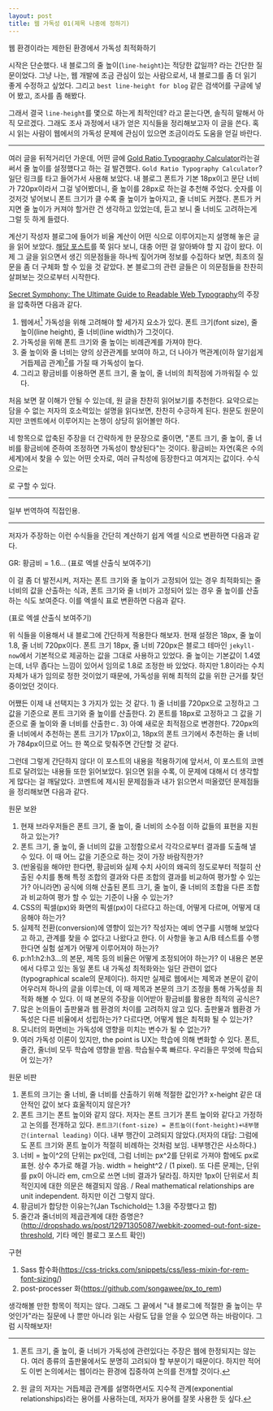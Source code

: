 ```yaml
---
layout: post
title: 웹 가독성 01(제목 나중에 정하기)
---
```


웹 환경이라는 제한된 환경에서 가독성 최적화하기

시작은 단순했다. 내 블로그의 줄 높이(`line-height`)는 적당한 값일까? 라는 간단한 질문이었다. 그냥 나는, 웹 개발에 조금 관심이 있는 사람으로서, 내 블로그를 좀 더 읽기 좋게 수정하고 싶었다. 그리고 `best line-height for blog` 같은 검색어를 구글에 넣어 봤고, 조사를 좀 해봤다.

그래서 결국 `line-height`를 몇으로 하는게 최적인데? 라고 묻는다면, 솔직히 말해서 아직 모르겠다. 그래도 조사 과정에서 내가 얻은 지식들을 정리해보고자 이 글을 쓴다. 혹시 읽는 사람이 웹에서의 가독성 문제에 관심이 있으면 조금이라도 도움을 얻길 바란다.

---

여러 글을 뒤적거리던 가운데, 어떤 글에 [Gold Ratio Typography Calculator](https://pearsonified.com/typography/)라는걸 써서 줄 높이를 설정했다고 하는 걸 발견했다. `Gold Ratio Typography Calculator`? 일단 링크를 타고 들어가서 사용해 보았다. 내 블로그 폰트가 기본 18px이고 문단 너비가 720px이라서 그걸 넣어봤더니, 줄 높이를 28px로 하는걸 추천해 주었다. 숫자를 이것저것 넣어보니 폰트 크기가 클 수록 줄 높이가 높아지고, 줄 너비도 커졌다. 폰트가 커지면 줄 높이가 커져야 할거란 건 생각하고 있었는데, 듣고 보니 줄 너비도 고려하는게 그럴 듯 하게 들렸다.

계산기 작성자 블로그에 들어가 비율 계산이 어떤 식으로 이루어지는지 설명해 놓은 글을 읽어 보았다. [해당 포스트](https://pearsonified.com/2011/12/golden-ratio-typography.php)를 쭉 읽다 보니, 대충 어떤 걸 알아봐야 할 지 감이 왔다. 이제 그 글을 읽으면서 생긴 의문점들을 하나씩 짚어가며 정보를 수집하다 보면, 최초의 질문을 좀 더 구체화 할 수 있을 것 같았다. 본 블로그의 관련 글들은 이 의문점들을 찬찬히 살펴보는 것으로부터 시작한다.

[Secret Symphony: The Ultimate Guide to Readable Web Typography](https://pearsonified.com/2011/12/golden-ratio-typography.php)의 주장을 압축하면 다음과 같다.

1.  웹에서[^1] 가독성을 위해 고려해야 할 세가지 요소가 있다. 폰트 크기(font size), 줄 높이(line height), 줄 너비(line width)가 그것이다.
2.  가독성을 위해 폰트 크기와 줄 높이는 비례관계를 가져야 한다.
3.  줄 높이와 줄 너비는 양의 상관관계를 보여야 하고, 더 나아가 멱관계(이하 알기쉽게 거듭제곱 관계)[^2]를 가질 때 가독성이 높다.
4.  그리고 황금비를 이용하면 폰트 크기, 줄 높이, 줄 너비의 최적점에 가까워질 수 있다.

처음 보면 잘 이해가 안될 수 있는데, 원 글을 찬찬히 읽어보기를 추천한다. 요약으로는 담을 수 없는 저자의 호소력있는 설명을 읽다보면, 찬찬히 수긍하게 된다. 원문도 원문이지만 코멘트에서 이루어지는 논쟁이 상당히 읽어볼만 하다.

네 항목으로 압축된 주장을 더 간략하게 한 문장으로 줄이면, "폰트 크기, 줄 높이, 줄 너비를 황금비에 준하여 조정하면 가독성이 향상된다"는 것이다. 황금비는 자연(혹은 수의 세계)에서 찾을 수 있는 어떤 숫자로, 여러 규칙성에 등장한다고 여겨지는 값이다. 수식으로는

<!-- $$ 5 + 5 $$

$$
\begin{align*}
  & \phi(x,y) = \phi \left(\sum_{i=1}^n x_ie_i, \sum_{j=1}^n y_je_j \right)
  = \sum_{i=1}^n \sum_{j=1}^n x_i y_j \phi(e_i, e_j) = \\
  & (x_1, \ldots, x_n) \left( \begin{array}{ccc}
      \phi(e_1, e_1) & \cdots & \phi(e_1, e_n) \\
      \vdots & \ddots & \vdots \\
      \phi(e_n, e_1) & \cdots & \phi(e_n, e_n)
    \end{array} \right)
  \left( \begin{array}{c}
      y_1 \\
      \vdots \\
      y_n
    \end{array} \right)
\end{align*}
$$ -->

로 구할 수 있다.

---

일부 번역하여 직접인용.

---

저자가 주장하는 이런 수식들을 간단히 계산하기 쉽게 엑셀 식으로 변환하면 다음과 같다.

GR: 황금비 = 1.6...
(표로 엑셀 산출식 보여주기)

이 걸 좀 더 발전시켜, 저자는 폰트 크기와 줄 높이가 고정되어 있는 경우 최적화되는 줄 너비의 값을 산출하는 식과, 폰트 크기와 줄 너비가 고정되어 있는 경우 줄 높이를 산출하는 식도 보여준다. 이를 엑셀식 표로 변환하면 다음과 같다.

(표로 엑셀 산출식 보여주기)

위 식들을 이용해서 내 블로그에 간단하게 적용한다 해보자. 현재 설정은 18px, 줄 높이 1.8, 줄 너비 720px이다. 폰트 크기 18px, 줄 너비 720px은 블로그 테마인 `jekyll-now`에서 기본적으로 제공하는 값을 그대로 사용하고 있었다. 줄 높이는 기본값이 1.4였는데, 너무 좁다는 느낌이 있어서 임의로 1.8로 조정한 바 있었다. 하지만 1.8이라는 수치 자체가 내가 임의로 정한 것이었기 때문에, 가독성을 위해 최적의 값을 위한 근거를 찾던 중이었던 것이다.

어쨌든 이제 내 선택지는 3 가지가 있는 것 같다. 1) 줄 너비를 720px으로 고정하고 그 값을 기준으로 폰트 크기와 줄 높이를 산출한다. 2) 폰트를 18px로 고정하고 그 값을 기준으로 줄 높이와 줄 너비를 산출한ㄷ. 3) 아예 새로운 최적점으로 변경한다. 720px의 줄 너비에서 추천하는 폰트 크기가 17px이고, 18px의 폰트 크기에서 추천하는 줄 너비가 784px이므로 어느 한 쪽으로 맞춰주면 간단할 것 같다.

그런데 그렇게 간단하지 않다! 이 포스트의 내용을 적용하기에 앞서서, 이 포스트의 코멘트로 달려있는 내용들 또한 읽어보았다. 읽으면 읽을 수록, 이 문제에 대해서 더 생각할 게 많다는 걸 깨달았다. 코멘트에 제시된 문제점들과 내가 읽으면서 떠올렸던 문제점들을 정리해보면 다음과 같다.

원문 보완
1.  현재 브라우저들은 폰트 크기, 줄 높이, 줄 너비의 소수점 이하 값들의 표현을 지원하고 있는가?
2.  폰트 크기, 줄 높이, 줄 너비의 값을 고정함으로서 각각으로부터 결과를 도출해 낼 수 있다. 이 때 어느 값을 기준으로 하는 것이 가장 바람직한가?
3.  (반올림을 해야만 한다면, 황금비와 실제 수치 사이의 왜곡의 정도로부터 적절히 산출된 수치를 통해 특정 조합의 결과와 다른 조합의 결과를 비교하여 평가할 수 있는가? 아니라면) 공식에 의해 산출된 폰트 크기, 줄 높이, 줄 너비의 조합을 다른 조합과 비교하여 평가 할 수 있는 기준이 나올 수 있는가?
4.  CSS의 픽셀(px)와 화면의 픽셀(px)이 다르다고 하는데, 어떻게 다르며, 어떻게 대응해야 하는가?
5.  실제적 전환(conversion)에 영향이 있는가? 작성자는 예비 연구를 시행해 보았다고 하고, 관계를 찾을 수 없다고 나왔다고 한다. 이 사항을 놓고 A/B 테스트를 수행한다면 실험 설계가 어떻게 이루어져야 하는가?
6.  p:h1:h2:h3...의 본문, 제목 등의 비율은 어떻게 조정되어야 하는가? 이 내용은 본문에서 다루고 있는 동일 폰트 내 가독성 최적화와는 일단 관련이 없다(typographical scale의 문제이다). 하지만 실제로 웹에서는 제목과 본문이 같이 어우러져 하나의 글을 이루는데, 이 때 제목과 본문의 크기 조정을 통해 가독성을 최적화 해볼 수 있다. 이 때 본문의 주장을 이어받아 황금비를 활용한 최적의 공식은?
7.  많은 논의들이 출판물과 웹 환경의 차이를 고려하지 않고 있다. 출판물과 웹환경 가독성은 다른 비율에서 성립하는가? 다르다면, 어떻게 웹은 최적화 될 수 있는가?
8.  모니터의 화면비는 가독성에 영향을 미치는 변수가 될 수 없는가?
9.  여러 가독성 이론이 있지만, the point is UX는 학습에 의해 변화할 수 있다. 폰트, 줄간, 줄너비 모두 학습에 영향을 받음. 학습될수록 빠르다. 우리들은 무엇에 학습되어 있는가?

원문 비판
1.  폰트의 크기는 줄 너비, 줄 너비를 산출하기 위해 적절한 값인가? x-height 같은 대안적인 값이 보다 효울적이지 않은가?
2.  폰트 크기는 폰트 높이와 같지 않다. 저자는 폰트 크기가 폰트 높이와 같다고 가정하고 논의를 전개하고 있다. `폰트크기(font-size) = 폰트높이(font-height)+내부행간(internal leading)` 이다. 내부 행간이 고려되지 않았다.(저자의 대답: 그럼에도 폰트 크기와 폰트 높이가 적절히 비례하는 것처럼 보임. 내부행간은 사소하다.)
3.  너비 = 높이^2의 단위는 px인데, 그럼 너비는 px^2를 단위로 가져야 함에도 px로 표현. 상수 추가로 해결 가능. width = height^2 / (1 pixel). 또 다른 문제는, 단위를 px이 아니라 em, cm으로 쓰면 너비 결과가 달라짐. 하지만 1px이 단위로서 최적인지에 대한 의문은 해결되지 않음. / Real mathematical relationships are unit independent. 하지만 이건 그렇지 않다.
4.  황금비가 합당한 이유는?(Jan Tschichold는 1.3을 주장했다고 함)
5.  줄간과 줄너비의 제곱관계에 대한 증명은?(http://dropshado.ws/post/12971305087/webkit-zoomed-out-font-size-threshold, 기타 메인 블로그 포스트 확인)

구현
1.  Sass 함수화(https://css-tricks.com/snippets/css/less-mixin-for-rem-font-sizing/)
2.  post-processer 화(https://github.com/songawee/px_to_rem)

생각해볼 만한 항목이 적지는 않다. 그래도 그 끝에서 "내 블로그에 적절한 줄 높이는 무엇인가"라는 질문에 나 뿐만 아니라 읽는 사람도 답을 얻을 수 있으면 하는 바람이다. 그럼 시작해보자!

[^1]: 폰트 크기, 줄 높이, 줄 너비가 가독성에 관련있다는 주장은 웹에 한정되지는 않는다. 여러 종류의 출판물에서도 분명히 고려되야 할 부분이기 때문이다. 하지만 적어도 이번 논의에서는 웹이라는 환경에 집중하여 논의를 전개할 것이다.
[^2]: 원 글의 저자는 거듭제곱 관계를 설명하면서도 지수적 관계(exponential relationships)라는 용어를 사용하는데, 저자가 용어를 잘못 사용한 듯 싶다.
